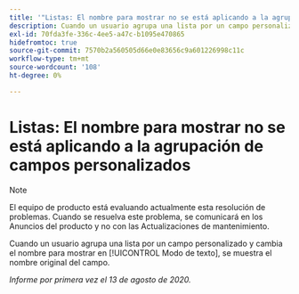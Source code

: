 ```yaml
---
title: '"Listas: El nombre para mostrar no se está aplicando a la agrupación de campos personalizados.'
description: Cuando un usuario agrupa una lista por un campo personalizado y cambia el nombre para mostrar en el modo Texto, aparece el nombre original del campo en su lugar.
exl-id: 70fda3fe-336c-4ee5-a47c-b1095e470865
hidefromtoc: true
source-git-commit: 7570b2a560505d66e0e83656c9a601226998c11c
workflow-type: tm+mt
source-wordcount: '108'
ht-degree: 0%

---
```


# Listas: El nombre para mostrar no se está aplicando a la agrupación de campos personalizados

>[!NOTE]
>
>El equipo de producto está evaluando actualmente esta resolución de problemas. Cuando se resuelva este problema, se comunicará en los Anuncios del producto y no con las Actualizaciones de mantenimiento.

Cuando un usuario agrupa una lista por un campo personalizado y cambia el nombre para mostrar en [!UICONTROL Modo de texto], se muestra el nombre original del campo.

_Informe por primera vez el 13 de agosto de 2020._
